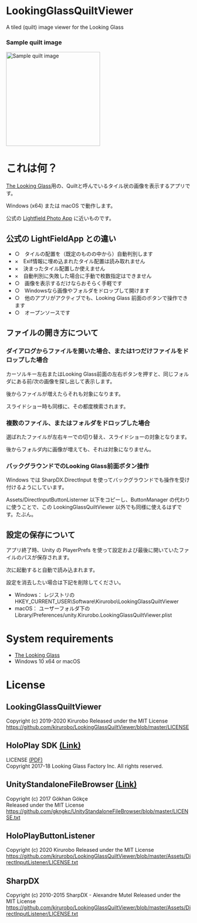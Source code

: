 # LookingGlassQuiltViewer
A tiled (quilt) image viewer for the Looking Glass

### Sample quilt image
<img src="https://github.com/kirurobo/LookingGlassQuiltViewer/blob/master/Assets/StreamingAssets/example01.png" width="256" alt="Sample quilt image">


# これは何？

[The Looking Glass](https://lookingglassfactory.com/)用の、Quiltと呼んでいるタイル状の画像を表示するアプリです。

Windows (x64) または macOS で動作します。

公式の [Lightfield Photo App](https://lookingglassfactory.com/devtools/lightfield-photo-app) に近いものです。

## 公式の LightFieldApp との違い
- ○　タイルの配置を（既定のものの中から）自動判別します
- ×　Exif情報に埋め込まれたタイル配置は読み取れません
- ×　決まったタイル配置しか使えません
- ×　自動判別に失敗した場合に手動で枚数指定はできません
- ○　画像を表示するだけならおそらく手軽です
- ○　Windowsなら画像やフォルダをドロップして開けます
- ○　他のアプリがアクティブでも、Looking Glass 前面のボタンで操作できます
- ○　オープンソースです


## ファイルの開き方について

### ダイアログからファイルを開いた場合、または1つだけファイルをドロップした場合
カーソルキー左右またはLooking Glass前面の左右ボタンを押すと、同じフォルダにある前/次の画像を探し出して表示します。

後からファイルが増えたらそれも対象になります。

スライドショー時も同様に、その都度検索されます。


### 複数のファイル、またはフォルダをドロップした場合
選ばれたファイルが左右キーでの切り替え、スライドショーの対象となります。

後からフォルダ内に画像が増えても、それは対象になりません。


### バックグラウンドでのLooking Glass前面ボタン操作
Windows では SharpDX.DirectInput を使ってバックグラウンドでも操作を受け付けるようにしています。

Assets/DirectInputButtonListerner 以下をコピーし、ButtonManager の代わりに使うことで、この LookingGlassQuiltViewer 以外でも同様に使えるはずです。たぶん。


## 設定の保存について

アプリ終了時、Unity の PlayerPrefs を使って設定および最後に開いていたファイルのパスが保存されます。

次に起動すると自動で読み込まれます。

設定を消去したい場合は下記を削除してください。
- Windows： レジストリの HKEY_CURRENT_USER\Software\Kirurobo\LookingGlassQuiltViewer
- macOS： ユーザーフォルダ下の Library/Preferences/unity.Kirurobo.LookingGlassQuiltViewer.plist


# System requirements
- [The Looking Glass](https://lookingglassfactory.com/)
- Windows 10 x64 or macOS


# License

## LookingGlassQuiltViewer
Copyright (c) 2019-2020 Kirurobo
Released under the MIT License  
https://github.com/kirurobo/LookingGlassQuiltViewer/blob/master/LICENSE


## HoloPlay SDK [(Link)](https://docs.lookingglassfactory.com/Unity/)
LICENSE 
[(PDF)](https://github.com/kirurobo/LookingGlassQuiltViewer/blob/master/Assets/HoloPlay/License.pdf)  
Copyright 2017-18 Looking Glass Factory Inc. All rights reserved.


## UnityStandaloneFileBrowser [(Link)](https://github.com/gkngkc/UnityStandaloneFileBrowser)
Copyright (c) 2017 Gökhan Gökçe  
Released under the MIT License  
https://github.com/gkngkc/UnityStandaloneFileBrowser/blob/master/LICENSE.txt  


## HoloPlayButtonListener
Copyright (c) 2020 Kirurobo
Released under the MIT License  
https://github.com/kirurobo/LookingGlassQuiltViewer/blob/master/Assets/DirectInputListener/LICENSE.txt


## SharpDX
Copyright (c) 2010-2015 SharpDX - Alexandre Mutel
Released under the MIT License  
https://github.com/kirurobo/LookingGlassQuiltViewer/blob/master/Assets/DirectInputListener/LICENSE.txt
